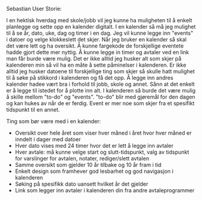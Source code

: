 Sebastian User Storie:

I en hektisk hverdag med skole/jobb vil jeg kunne ha muligheten til å enkelt planlegge og 
sette opp en kalender digitalt. I en kalender så må jeg mulighet til å se år, dato, uke, dag og timer i en dag. 
Jeg vil kunne legge inn "events" i datoer og velge klokkeslett det skjer. Når jeg bruker en 
kalender så skal det være lett og ha oversikt. Å kunne fargekode de forskjellige eventete hadde
gjort dette mer nyttig. Å kunne legge in timer og avtaler ved en link man får burde være mulig. 
Det er ikke alltid jeg husker alt som skjer på kalenderen min så vil ha en måte å sette påminelser
i kalenderen. Er ikke alltid jeg husker datoene til forskjellige ting som skjer så skulle hatt mulighet 
til å søke på stikkord i kalenderen og få det opp. Å legge inn andres kalender hadee vært bra i forhold til 
jobb, skole og annet. Sånn at det enkelt er å legge til istedet for å plotte inn alt. I kalenderen så burde 
det være mulig å skille mellom "to-do" og "events". "to-do" blir med gjøremål for den dagen og kan hukes av når de er ferdig. 
Event er mer noe som skjer fra et spesifikt tidspunkt til en annet.



Ting som bør være med i en kalender:

- Oversikt over hele året som viser hver måned i året hvor hver måned er inndelt i dager med datoer
- Hver dato vises med 24 timer hvor det er lett å legge inn avtaler
- Hver avtale: må kunne velge start og slutt-tidspunkt, valg av tidspunkt for varslinger for avtalen, notater, rediger/slett avtalen
- Samme oversikt som gjelder 10 år tilbake og 10 år fram i tid
- Enkelt design som framhever god lesbarhet og god navigasjon i kalenderen
- Søking på spesifikk dato uansett hvilket år det gjelder
- Link som legger inn avtaler i kalenderen din fra andre avtaleprogrammer 
